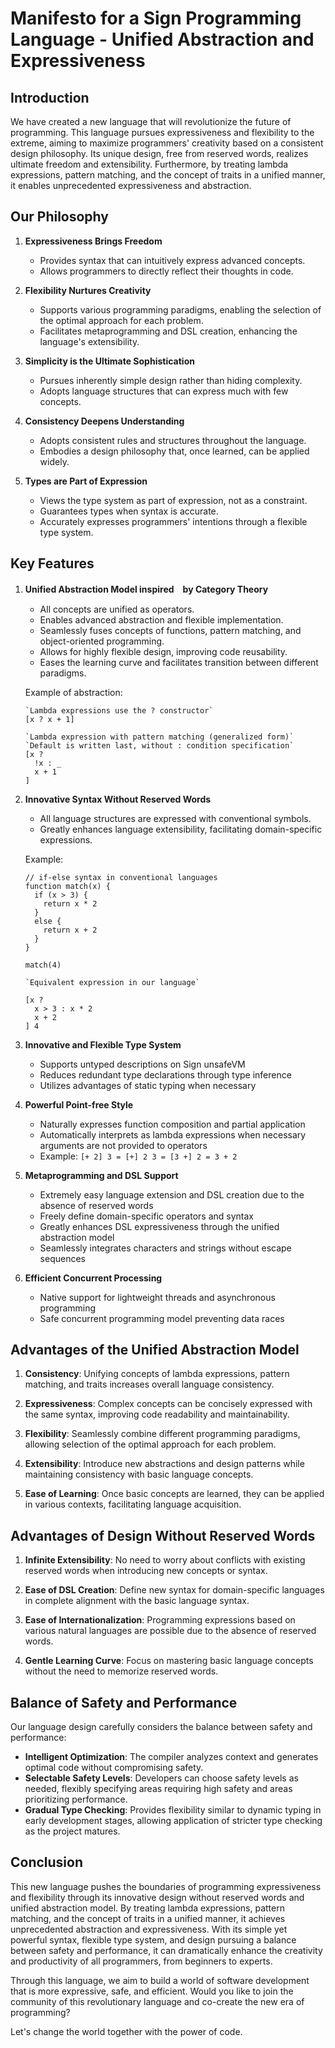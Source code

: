 # Manifesto for a Sign Programming Language - Unified Abstraction and Expressiveness

## Introduction

We have created a new language that will revolutionize the future of programming. This language pursues expressiveness and flexibility to the extreme, aiming to maximize programmers' creativity based on a consistent design philosophy. Its unique design, free from reserved words, realizes ultimate freedom and extensibility. Furthermore, by treating lambda expressions, pattern matching, and the concept of traits in a unified manner, it enables unprecedented expressiveness and abstraction.

## Our Philosophy

1. **Expressiveness Brings Freedom**
   - Provides syntax that can intuitively express advanced concepts.
   - Allows programmers to directly reflect their thoughts in code.

2. **Flexibility Nurtures Creativity**
   - Supports various programming paradigms, enabling the selection of the optimal approach for each problem.
   - Facilitates metaprogramming and DSL creation, enhancing the language's extensibility.

3. **Simplicity is the Ultimate Sophistication**
   - Pursues inherently simple design rather than hiding complexity.
   - Adopts language structures that can express much with few concepts.

4. **Consistency Deepens Understanding**
   - Adopts consistent rules and structures throughout the language.
   - Embodies a design philosophy that, once learned, can be applied widely.

5. **Types are Part of Expression**
   - Views the type system as part of expression, not as a constraint.
   - Guarantees types when syntax is accurate.
   - Accurately expresses programmers' intentions through a flexible type system.

## Key Features

1. **Unified Abstraction Model inspired　by Category Theory**
   - All concepts are unified as operators.
   - Enables advanced abstraction and flexible implementation.
   - Seamlessly fuses concepts of functions, pattern matching, and object-oriented programming.
   - Allows for highly flexible design, improving code reusability.
   - Eases the learning curve and facilitates transition between different paradigms.

   Example of abstraction:
   ```
   `Lambda expressions use the ? constructor`
   [x ? x + 1]

   `Lambda expression with pattern matching (generalized form)`
   `Default is written last, without : condition specification`
   [x ?
     !x : _
     x + 1
   ]
   ```

2. **Innovative Syntax Without Reserved Words**
   - All language structures are expressed with conventional symbols.
   - Greatly enhances language extensibility, facilitating domain-specific expressions.

   Example:
   ```
   // if-else syntax in conventional languages
   function match(x) {
     if (x > 3) {
       return x * 2
     }
     else {
       return x + 2
     }
   }

   match(4)
   ```

   ```
   `Equivalent expression in our language`
   
   [x ? 
     x > 3 : x * 2
     x + 2
   ] 4
   ```

3. **Innovative and Flexible Type System**
   - Supports untyped descriptions on Sign unsafeVM
   - Reduces redundant type declarations through type inference
   - Utilizes advantages of static typing when necessary

4. **Powerful Point-free Style**
   - Naturally expresses function composition and partial application
   - Automatically interprets as lambda expressions when necessary arguments are not provided to operators
   - Example: `[+ 2] 3 = [+] 2 3 = [3 +] 2 = 3 + 2`

5. **Metaprogramming and DSL Support**
   - Extremely easy language extension and DSL creation due to the absence of reserved words
   - Freely define domain-specific operators and syntax
   - Greatly enhances DSL expressiveness through the unified abstraction model
   - Seamlessly integrates characters and strings without escape sequences

6. **Efficient Concurrent Processing**
   - Native support for lightweight threads and asynchronous programming
   - Safe concurrent programming model preventing data races

## Advantages of the Unified Abstraction Model

1. **Consistency**: Unifying concepts of lambda expressions, pattern matching, and traits increases overall language consistency.

2. **Expressiveness**: Complex concepts can be concisely expressed with the same syntax, improving code readability and maintainability.

3. **Flexibility**: Seamlessly combine different programming paradigms, allowing selection of the optimal approach for each problem.

4. **Extensibility**: Introduce new abstractions and design patterns while maintaining consistency with basic language concepts.

5. **Ease of Learning**: Once basic concepts are learned, they can be applied in various contexts, facilitating language acquisition.

## Advantages of Design Without Reserved Words

1. **Infinite Extensibility**: No need to worry about conflicts with existing reserved words when introducing new concepts or syntax.

2. **Ease of DSL Creation**: Define new syntax for domain-specific languages in complete alignment with the basic language syntax.

3. **Ease of Internationalization**: Programming expressions based on various natural languages are possible due to the absence of reserved words.

4. **Gentle Learning Curve**: Focus on mastering basic language concepts without the need to memorize reserved words.

## Balance of Safety and Performance

Our language design carefully considers the balance between safety and performance:

- **Intelligent Optimization**: The compiler analyzes context and generates optimal code without compromising safety.
- **Selectable Safety Levels**: Developers can choose safety levels as needed, flexibly specifying areas requiring high safety and areas prioritizing performance.
- **Gradual Type Checking**: Provides flexibility similar to dynamic typing in early development stages, allowing application of stricter type checking as the project matures.

## Conclusion

This new language pushes the boundaries of programming expressiveness and flexibility through its innovative design without reserved words and unified abstraction model. By treating lambda expressions, pattern matching, and the concept of traits in a unified manner, it achieves unprecedented abstraction and expressiveness. With its simple yet powerful syntax, flexible type system, and design pursuing a balance between safety and performance, it can dramatically enhance the creativity and productivity of all programmers, from beginners to experts.

Through this language, we aim to build a world of software development that is more expressive, safe, and efficient. Would you like to join the community of this revolutionary language and co-create the new era of programming?

Let's change the world together with the power of code.

